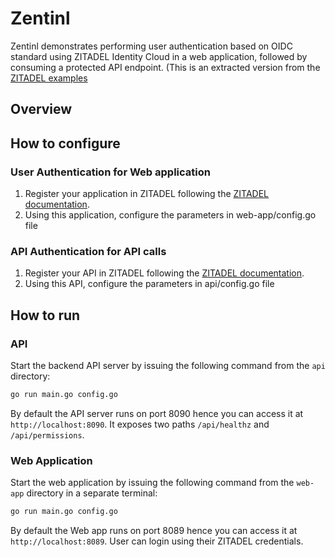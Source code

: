 # Zentinl

Zentinl demonstrates performing user authentication based on OIDC standard using ZITADEL Identity Cloud in a web application, 
followed by consuming a protected API endpoint. (This is an extracted version from the [ZITADEL examples](https://github.com/zitadel/zitadel-go/tree/next/example)

## Overview
<diagram>

## How to configure
### User Authentication for Web application
1. Register your application in ZITADEL following the [ZITADEL documentation](https://zitadel.com/docs/examples/login/go).
2. Using this application, configure the parameters in web-app/config.go file

### API Authentication for API calls
1. Register your API in ZITADEL following the [ZITADEL documentation](https://zitadel.com/docs/examples/secure-api/go).
2. Using this API, configure the parameters in api/config.go file

## How to run
### API
Start the backend API server by issuing the following command from the `api` directory:
```bash
go run main.go config.go
```
By default the API server runs on port 8090 hence you can access it at `http://localhost:8090`.
It exposes two paths `/api/healthz` and `/api/permissions`.

### Web Application
Start the web application by issuing the following command from the `web-app` directory in a separate terminal:
```bash
go run main.go config.go
```
By default the Web app runs on port 8089 hence you can access it at `http://localhost:8089`. User can login using their ZITADEL credentials.